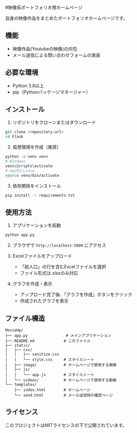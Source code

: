 #映像系ポートフォリオ用ホームページ

自身の映像作品をまとめたポートフォリオホームページです。

## 機能

- 映像作品(Youtubeの映像)の内包
- メール送信による問い合わせフォームの実装

## 必要な環境

- Python 3.8以上
- pip（Pythonパッケージマネージャー）

## インストール

1. リポジトリをクローンまたはダウンロード
```bash
git clone <repository-url>
cd Flask
```

2. 仮想環境を作成（推奨）
```bash
python -m venv venv
# Windows
venv\Scripts\activate
# macOS/Linux
source venv/bin/activate
```

3. 依存関係をインストール
```bash
pip install -r requirements.txt
```

## 使用方法

1. アプリケーションを起動
```bash
python app.py
```

2. ブラウザで `http://localhost:5000` にアクセス

3. Excelファイルをアップロード
   - 「総人口」の行を含むExcelファイルを選択
   - ファイル形式は.xlsxのみ対応

4. グラフを作成・表示
   - アップロード完了後、「グラフを作成」ボタンをクリック
   - 作成されたグラフを表示

## ファイル構造

```
MovieHp/
├── app.py                 # メインアプリケーション
├── README.md             # このファイル
├── static/
│   ├── css/
│   │   ├── sanitize.css
│   │   └── style.css     # スタイルシート
│   ├── image/            # ホームページで使用する画像
│   ├── js/
│   │   └── app.js        # スタイルシート 
│   └── videos/           # ホームページで使用する動画
└── templates/
    ├── index.html        # ホームページ
    └── send.html         # メール送信時の確認ページ
```


## ライセンス

このプロジェクトはMITライセンスの下で公開されています。





